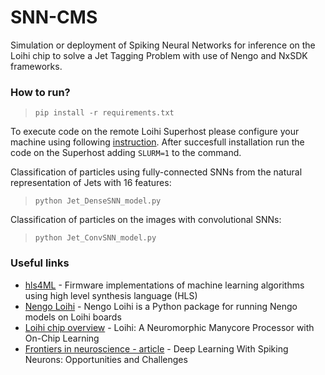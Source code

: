 # SNN-CMS
Simulation or deployment of Spiking Neural Networks for inference on the Loihi chip to solve a Jet Tagging Problem with use of Nengo and NxSDK frameworks.

### How to run?

>~~~~
>pip install -r requirements.txt
>~~~~

To execute code on the remote Loihi Superhost please configure your machine using following [instruction]( https://www.nengo.ai/nengo-loihi/installation.html). After succesfull installation run the code on the Superhost adding `SLURM=1` to the command.

Classification of particles using fully-connected SNNs from the natural representation of Jets with 16 features:
>~~~~
>python Jet_DenseSNN_model.py
>~~~~

Classification of particles on the images with convolutional SNNs:
>~~~~
>python Jet_ConvSNN_model.py
>~~~~


### Useful links

* [hls4ML](https://hls-fpga-machine-learning.github.io/hls4ml/) - Firmware implementations of machine learning algorithms using high level synthesis language (HLS)
* [Nengo Loihi](https://www.nengo.ai/nengo-loihi/overview.html) - Nengo Loihi is a Python package for running Nengo models on Loihi boards
* [Loihi chip overview](https://ieeexplore.ieee.org/stamp/stamp.jsp?tp=&arnumber=8259423) - Loihi: A Neuromorphic
Manycore Processor with
On-Chip Learning
* [Frontiers in neuroscience - article](https://www.frontiersin.org/articles/10.3389/fnins.2018.00774/full) - Deep Learning With Spiking Neurons: Opportunities and Challenges
